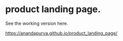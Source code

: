 # product landing page.

See the working version here.

https://anandapurva.github.io/product_landing_page/
